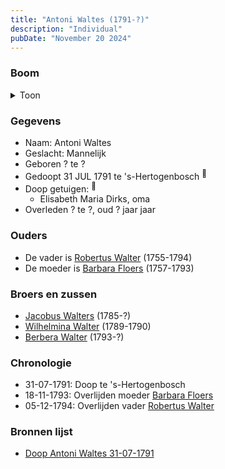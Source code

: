 ```yaml
---
title: "Antoni Waltes (1791-?)"
description: "Individual"
pubDate: "November 20 2024"
---
```


### Boom
<details><summary>Toon</summary>

![test](https://www.plantuml.com/plantuml/svg/ZP99QyCm48Nl-XL3SkWfOECb2oQBKnjQkeJGXPw2RAk9i2m5IIQOuFzUnNQQdDhSnCoRf--DD5SQIrqM3AcSyZsMk804f_bMYf9dIy6412qnLwP5k4OxcX58gKmPQS-asEiA2b8aHAgsf3IHHEXgJz2LQygmKd14010AcH7vjgDfpebIGL1WogTJS52Dq1sicgiKQYTwQs6iTQdW4pFZt0EiuC6oRDS2w4TExCMXiJr-KyAo6e99WfDgamYj6PbCmONdnHhieUV1x4gayfAn3URP9fL2gKGO4AFsu3vQ6lNODUhwJ11YcPWC43DXGbu0F0CGXv4JENy0sB1ODG33Mm3i4RoyVfm8d6k2O78WMKRvzYJnJQGl8ncv3KfiMPOxXZwZsvsk26FYO71grEreCEWKg6E-5Bf9KpYrV1-ThrjmBJXj5tx9w_lm-rJ_BzwnuV7zwPJ4lYNuh8cBveHdvZV-0000)
</details>

### Gegevens
- Naam: Antoni Waltes 
- Geslacht: Mannelijk
- Geboren ? te ? 
- Gedoopt 31 JUL 1791 te 's-Hertogenbosch <sup><a href="../s00282/" style="text-decoration:none" title="Doop Antoni Waltes 31-07-1791">:link:</a></sup>
- Doop getuigen: <sup><a href="../s00282/" style="text-decoration:none" title="Doop Antoni Waltes 31-07-1791">:link:</a></sup>
  - Elisabeth Maria Dirks, oma
- Overleden ? te ?, oud ? jaar jaar 

### Ouders
- De vader is [Robertus Walter](../i00140/) (1755-1794)
- De moeder is [Barbara Floers](../i00145/) (1757-1793)

### Broers en zussen
- [Jacobus Walters](../i00164/) (1785-?)
- [Wilhelmina Walter](../i00165/) (1789-1790)
- [Berbera Walter](../i00167/) (1793-?)

### Chronologie
- 31-07-1791: Doop te 's-Hertogenbosch
- 18-11-1793: Overlijden moeder [Barbara Floers](../i00145/)
- 05-12-1794: Overlijden vader [Robertus Walter](../i00140/)

### Bronnen lijst
- [Doop Antoni Waltes 31-07-1791](../s00282/)